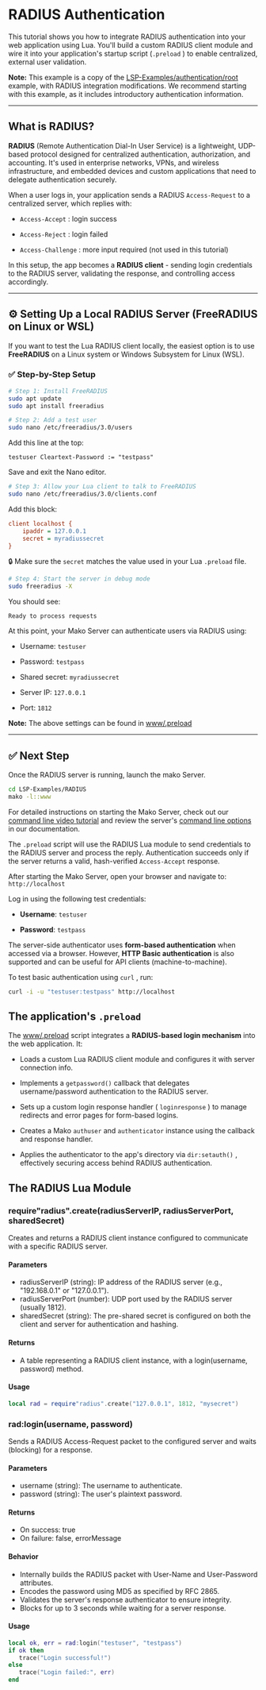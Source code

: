 # RADIUS Authentication

This tutorial shows you how to integrate RADIUS authentication into your web application using Lua. You'll build a custom RADIUS client module and wire it into your application's startup script (`.preload` ) to enable centralized, external user validation.

**Note:** This example is a copy of the [LSP-Examples/authentication/root]([../../../authentication/README.md#example-root) example, with RADIUS integration modifications. We recommend starting with this example, as it includes introductory authentication information.

* * *

## What is RADIUS?

**RADIUS** (Remote Authentication Dial-In User Service) is a lightweight, UDP-based protocol designed for centralized authentication, authorization, and accounting. It's used in enterprise networks, VPNs, and wireless infrastructure, and embedded devices and custom applications that need to delegate authentication securely.

When a user logs in, your application sends a RADIUS `Access-Request` to a centralized server, which replies with:

- `Access-Accept` : login success

- `Access-Reject` : login failed

- `Access-Challenge` : more input required (not used in this tutorial)


In this setup, the app becomes a **RADIUS client** \- sending login credentials to the RADIUS server, validating the response, and controlling access accordingly.

* * *

## ⚙️ Setting Up a Local RADIUS Server (FreeRADIUS on Linux or WSL)

If you want to test the Lua RADIUS client locally, the easiest option is to use **FreeRADIUS** on a Linux system or Windows Subsystem for Linux (WSL).

### ✅ Step-by-Step Setup

```bash
# Step 1: Install FreeRADIUS
sudo apt update
sudo apt install freeradius

# Step 2: Add a test user
sudo nano /etc/freeradius/3.0/users
```

Add this line at the top:

```text
testuser Cleartext-Password := "testpass"
```

Save and exit the Nano editor.

```bash
# Step 3: Allow your Lua client to talk to FreeRADIUS
sudo nano /etc/freeradius/3.0/clients.conf
```

Add this block:

```ini
client localhost {
    ipaddr = 127.0.0.1
    secret = myradiussecret
}
```

🔒 Make sure the `secret` matches the value used in your Lua `.preload` file.

```bash
# Step 4: Start the server in debug mode
sudo freeradius -X
```

You should see:

```text
Ready to process requests
```

At this point, your Mako Server can authenticate users via RADIUS using:

- Username: `testuser`

- Password: `testpass`

- Shared secret: `myradiussecret`

- Server IP: `127.0.0.1`

- Port: `1812`

**Note:** The above settings can be found in [www/.preload](www/.preload)

* * *

## ✅ Next Step

Once the RADIUS server is running, launch the mako Server.

``` bash
cd LSP-Examples/RADIUS
mako -l::www
```

For detailed instructions on starting the Mako Server, check out our
[command line video tutorial](https://youtu.be/vwQ52ZC5RRg) and review
the server\'s [command line
options](https://realtimelogic.com/ba/doc/en/Mako.html#loadapp) in our
documentation.

The `.preload` script will use the RADIUS Lua module to send credentials to the RADIUS server and process the reply. Authentication succeeds only if the server returns a valid, hash-verified `Access-Accept` response.

After starting the Mako Server, open your browser and navigate to: `http://localhost`

Log in using the following test credentials:

- **Username**: `testuser`

- **Password**: `testpass`


The server-side authenticator uses **form-based authentication** when accessed via a browser. However, **HTTP Basic authentication** is also supported and can be useful for API clients (machine-to-machine).

To test basic authentication using `curl` , run:

```bash
curl -i -u "testuser:testpass" http://localhost
```


## The application's `.preload`

The [www/.preload](www/.preload) script integrates a **RADIUS-based login mechanism** into the web application. It:

- Loads a custom Lua RADIUS client module and configures it with server connection info.

- Implements a `getpassword()` callback that delegates username/password authentication to the RADIUS server.

- Sets up a custom login response handler ( `loginresponse` ) to manage redirects and error pages for form-based logins.

- Creates a Mako `authuser` and `authenticator` instance using the callback and response handler.

- Applies the authenticator to the app's directory via `dir:setauth()` , effectively securing access behind RADIUS authentication.

## The RADIUS Lua Module

### require"radius".create(radiusServerIP, radiusServerPort, sharedSecret)

Creates and returns a RADIUS client instance configured to communicate with a specific RADIUS server.

#### **Parameters**

- radiusServerIP (string): IP address of the RADIUS server (e.g., "192.168.0.1" or "127.0.0.1").
- radiusServerPort (number): UDP port used by the RADIUS server (usually 1812).
- sharedSecret (string): The pre-shared secret is configured on both the client and server for authentication and hashing.

#### **Returns**

- A table representing a RADIUS client instance, with a login(username, password) method.

#### **Usage**

```lua
local rad = require"radius".create("127.0.0.1", 1812, "mysecret")
```

### rad:login(username, password)

Sends a RADIUS Access-Request packet to the configured server and waits (blocking) for a response.

#### **Parameters**

- username (string): The username to authenticate.
- password (string): The user's plaintext password.

#### **Returns**

- On success: true
- On failure: false, errorMessage

#### **Behavior**

- Internally builds the RADIUS packet with User-Name and User-Password attributes.
- Encodes the password using MD5 as specified by RFC 2865.
- Validates the server's response authenticator to ensure integrity.
- Blocks for up to 3 seconds while waiting for a server response.

#### **Usage**

```lua
local ok, err = rad:login("testuser", "testpass")
if ok then
   trace("Login successful!")
else
   trace("Login failed:", err)
end
```
